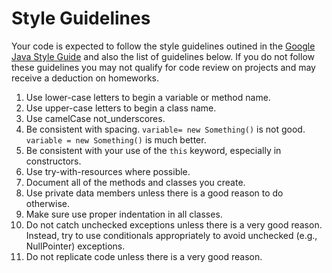 Style Guidelines
================

Your code is expected to follow the style guidelines outined in the [Google Java Style Guide](https://google.github.io/styleguide/javaguide.html) and also the list of guidelines below. If you do not follow these guidelines you may not qualify for code review on projects and may receive a deduction on homeworks. 

1. Use lower-case letters to begin a variable or method name.
2. Use upper-case letters to begin a class name.
3. Use camelCase not_underscores.
4. Be consistent with spacing. `variable= new Something()` is not good. `variable = new Something()` is much better.
5. Be consistent with your use of the `this` keyword, especially in constructors.
6. Use try-with-resources where possible.
7. Document all of the methods and classes you create.
8. Use private data members unless there is a good reason to do otherwise.
9. Make sure use proper indentation in all classes.
10. Do not catch unchecked exceptions unless there is a very good reason. Instead, try to use conditionals appropriately to avoid unchecked (e.g., NullPointer) exceptions.
11. Do not replicate code unless there is a very good reason.
